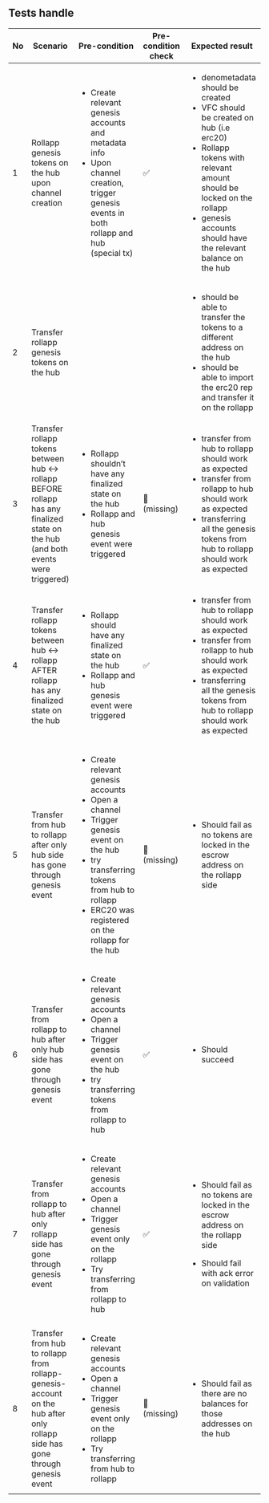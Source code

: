 ## Tests handle

| No | Scenario | Pre-condition | Pre-condition check | Expected result | Expected result check | Covered By |
|----|----------|---------------|---------------------|-----------------|-----------------------|------------|
| 1  | Rollapp genesis tokens on the hub upon channel creation | <ul> <li> Create relevant genesis accounts and metadata info </li> <li> Upon channel creation, trigger genesis events in both rollapp and hub (special tx)  </li> </ul> |  ✅ | <ul> <li> denometadata should be created </li> <li> VFC should be created on hub (i.e erc20) </li> <li> Rollapp tokens with relevant amount should be locked on the rollapp </li> <li> genesis accounts should have the relevant balance on the hub </li> </ul> | ✅ | [TestRollappGenesisEvent_EVM](../tests/rollapp_genesis_event_test.go#24) |
| 2  | Transfer rollapp genesis tokens on the hub  | | | <ul> <li> should be able to transfer the tokens to a different address on the hub </li> <li> should be able to import the erc20 rep and transfer it on the rollapp </li> </ul> | ✅ | every eibc test |
| 3  | Transfer rollapp tokens between hub ↔ rollapp  BEFORE rollapp has any finalized state on the hub (and both events were triggered)  | <ul> <li> Rollapp shouldn’t have any finalized state on the hub </li> <li> Rollapp and hub genesis event were triggered  </li> </ul> |🛑 <br> (missing) | <ul> <li> transfer from hub to rollapp should work as expected </li> <li> transfer from rollapp to hub should work as expected </li> <li> transferring all the genesis tokens from hub to rollapp should work as expected </li> </ul> | 🛑 <br> (missing) | TODO |
| 4  | Transfer rollapp tokens between hub ↔ rollapp  AFTER rollapp has any finalized state on the hub  | <ul> <li> Rollapp should have any finalized state on the hub </li> <li> Rollapp and hub genesis event were triggered </li> </ul> |✅ | <ul> <li> transfer from hub to rollapp should work as expected </li> <li> transfer from rollapp to hub should work as expected </li> <li> transferring all the genesis tokens from hub to rollapp should work as expected </li> </ul> | ✅ | every ibc test |
| 5  | Transfer from hub to rollapp after only hub side has gone through genesis event  | <ul> <li> Create relevant genesis accounts </li> <li> Open a channel </li> <li> Trigger genesis event on the hub </li> <li> try transferring tokens from hub to rollapp </li> <li> ERC20 was registered on the rollapp for the hub </li> </ul> |🛑 <br> (missing) | <ul> <li>  Should fail as no tokens are locked in the escrow address on the rollapp side </li> </ul> | 🛑 <br> (missing) | TODO |
| 6  | Transfer from rollapp to hub after only hub side has gone through genesis event | <ul> <li> Create relevant genesis accounts </li> <li> Open a channel </li> <li> Trigger genesis event on the hub </li> <li> try transferring tokens from rollapp to hub </li> </ul> |✅| <ul> <li> Should succeed </li> </ul> | ✅ | [TestRollAppTransferHubTriggerGenesis_EVM](../tests/rollapp_genesis_event_test.go#L518) [TestRollAppTransferHubTriggerGenesis_Wasm](../tests/rollapp_genesis_event_test.go#L673) |
| 7  | Transfer from rollapp to hub after only rollapp side has gone through genesis event | <ul> <li> Create relevant genesis accounts </li> <li> Open a channel </li> <li> Trigger genesis event only on the rollapp </li> <li> Try transferring from rollapp to hub </li> </ul> | ✅ | <ul> <li>  Should fail as no tokens are locked in the escrow address on the rollapp side </li> </ul> <ul> <li> Should fail with ack error on validation </li> </ul> | ✅ | [TestTransferRollAppTriggerGenesis_EVM](../tests/rollapp_genesis_event_test.go#L195) [TestTransferRollAppTriggerGenesis_Wasm](../tests/rollapp_genesis_event_test.go#L350) |
| 8  | Transfer from hub to rollapp from rollapp-genesis-account on the hub after only rollapp side has gone through genesis event | <ul> <li> Create relevant genesis accounts </li> <li> Open a channel </li> <li> Trigger genesis event only on the rollapp </li> <li> Try transferring from hub to rollapp </li> </ul>|🛑 <br> (missing) | <ul> <li> Should fail as there are no balances for those addresses on the hub </li> </ul> | 🛑 <br> (missing) | TODO |
